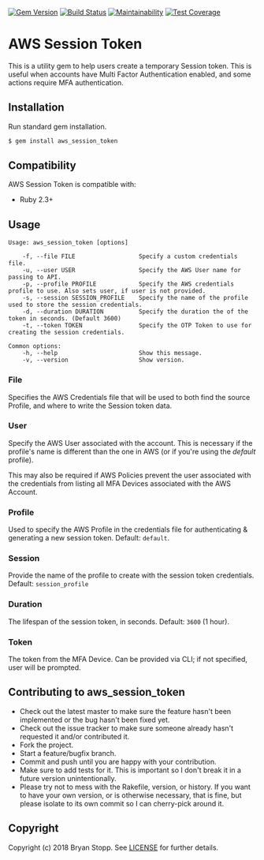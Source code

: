 [![Gem Version](https://badge.fury.io/rb/aws_session_token.svg)](https://badge.fury.io/rb/aws_session_token)
[![Build Status](https://travis-ci.org/bstopp/aws_session_token.svg?branch=master)](https://travis-ci.org/bstopp/aws_session_token)
[![Maintainability](https://api.codeclimate.com/v1/badges/b3c10a834e5a1498783d/maintainability)](https://codeclimate.com/github/bstopp/aws_session_token/maintainability)
[![Test Coverage](https://api.codeclimate.com/v1/badges/b3c10a834e5a1498783d/test_coverage)](https://codeclimate.com/github/bstopp/aws_session_token/test_coverage)

# AWS Session Token

This is a utility gem to help users create a temporary Session token. This is useful when accounts have Multi Factor Authentication enabled, and some actions require MFA authentication.

## Installation

Run standard gem installation.

```sh
$ gem install aws_session_token
```

## Compatibility

AWS Session Token is compatible with:

* Ruby 2.3+

## Usage

```
Usage: aws_session_token [options]

    -f, --file FILE                  Specify a custom credentials file.
    -u, --user USER                  Specify the AWS User name for passing to API.
    -p, --profile PROFILE            Specify the AWS credentials profile to use. Also sets user, if user is not provided.
    -s, --session SESSION_PROFILE    Specify the name of the profile used to store the session credentials.
    -d, --duration DURATION          Specify the duration the of the token in seconds. (Default 3600)
    -t, --token TOKEN                Specify the OTP Token to use for creating the session credentials.

Common options:
    -h, --help                       Show this message.
    -v, --version                    Show version.

```

### File
Specifies the AWS Credentials file that will be used to both find the source Profile, and where to write the Session token data.

### User
Specify the AWS User associated with the account. This is necessary if the profile's name is different than the one in AWS (or if you're using the _default_ profile).

This may also be required if AWS Policies prevent the user associated with the credentials from listing all MFA Devices associated with the AWS Account.

### Profile
Used to specify the AWS Profile in the credentials file for authenticating & generating a new session token. Default: `default`.

### Session
Provide the name of the profile to create with the session token credentials. Default: `session_profile`

### Duration
The lifespan of the session token, in seconds. Default: `3600` (1 hour).

### Token
The token from the MFA Device. Can be provided via CLI; if not specified, user will be prompted. 


## Contributing to aws_session_token

-   Check out the latest master to make sure the feature hasn't been
    implemented or the bug hasn't been fixed yet.
-   Check out the issue tracker to make sure someone already hasn't
    requested it and/or contributed it.
-   Fork the project.
-   Start a feature/bugfix branch.
-   Commit and push until you are happy with your contribution.
-   Make sure to add tests for it. This is important so I don't break it
    in a future version unintentionally.
-   Please try not to mess with the Rakefile, version, or history. If
    you want to have your own version, or is otherwise necessary, that
    is fine, but please isolate to its own commit so I can cherry-pick
    around it.

## Copyright

Copyright (c) 2018 Bryan Stopp. See [LICENSE](LICENSE) for further details.
